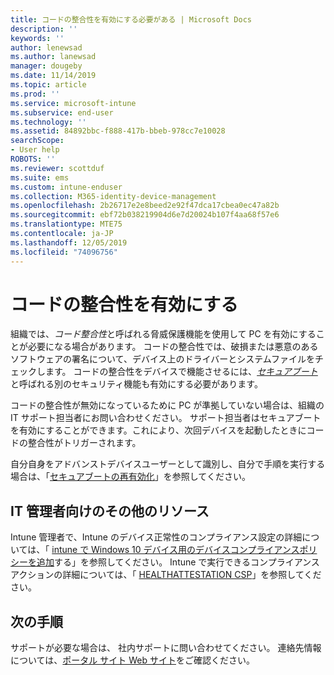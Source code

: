 ```yaml
---
title: コードの整合性を有効にする必要がある | Microsoft Docs
description: ''
keywords: ''
author: lenewsad
ms.author: lanewsad
manager: dougeby
ms.date: 11/14/2019
ms.topic: article
ms.prod: ''
ms.service: microsoft-intune
ms.subservice: end-user
ms.technology: ''
ms.assetid: 84892bbc-f888-417b-bbeb-978cc7e10028
searchScope:
- User help
ROBOTS: ''
ms.reviewer: scottduf
ms.suite: ems
ms.custom: intune-enduser
ms.collection: M365-identity-device-management
ms.openlocfilehash: 2b26717e2e8beed2e92f47dca17cbea0ec47a82b
ms.sourcegitcommit: ebf72b038219904d6e7d20024b107f4aa68f57e6
ms.translationtype: MTE75
ms.contentlocale: ja-JP
ms.lasthandoff: 12/05/2019
ms.locfileid: "74096756"
---
```

# <a name="enable-code-integrity"></a>コードの整合性を有効にする

組織では、*コード整合性*と呼ばれる脅威保護機能を使用して PC を有効にすることが必要になる場合があります。 コードの整合性では、破損または悪意のあるソフトウェアの署名について、デバイス上のドライバーとシステムファイルをチェックします。 コードの整合性をデバイスで機能させるには、[*セキュアブート*](https://docs.microsoft.com/windows/security/information-protection/secure-the-windows-10-boot-process#secure-boot)と呼ばれる別のセキュリティ機能も有効にする必要があります。

コードの整合性が無効になっているために PC が準拠していない場合は、組織の IT サポート担当者にお問い合わせください。 サポート担当者はセキュアブートを有効にすることができます。これにより、次回デバイスを起動したときにコードの整合性がトリガーされます。 

自分自身をアドバンストデバイスユーザーとして識別し、自分で手順を実行する場合は、「[セキュアブートの再有効化](https://docs.microsoft.com/windows-hardware/manufacture/desktop/disabling-secure-boot#re-enable-secure-boot)」を参照してください。

## <a name="additional-resources-for-it-administrators"></a>IT 管理者向けのその他のリソース

Intune 管理者で、Intune のデバイス正常性のコンプライアンス設定の詳細については、「 [intune で Windows 10 デバイス用のデバイスコンプライアンスポリシーを追加](https://docs.microsoft.com/intune/protect/compliance-policy-create-windows)する」を参照してください。 Intune で実行できるコンプライアンスアクションの詳細については、「 [HEALTHATTESTATION CSP](https://docs.microsoft.com/windows/client-management/mdm/healthattestation-csp#step-8-take-appropriate-policy-action-based-on-evaluation-results)」を参照してください。  

## <a name="next-steps"></a>次の手順

サポートが必要な場合は、 社内サポートに問い合わせてください。 連絡先情報については、[ポータル サイト Web サイト](https://go.microsoft.com/fwlink/?linkid=2010980)をご確認ください。
